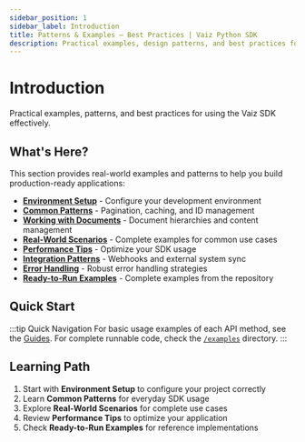 ```yaml
---
sidebar_position: 1
sidebar_label: Introduction
title: Patterns & Examples — Best Practices | Vaiz Python SDK
description: Practical examples, design patterns, and best practices for using the Vaiz Python SDK effectively. Learn common patterns and real-world use cases.
---
```


# Introduction

Practical examples, patterns, and best practices for using the Vaiz SDK effectively.

## What's Here?

This section provides real-world examples and patterns to help you build production-ready applications:

- **[Environment Setup](./environment-setup)** - Configure your development environment
- **[Common Patterns](./common-patterns)** - Pagination, caching, and ID management
- **[Working with Documents](./documents)** - Document hierarchies and content management
- **[Real-World Scenarios](./real-world)** - Complete examples for common use cases
- **[Performance Tips](./performance)** - Optimize your SDK usage
- **[Integration Patterns](./integrations)** - Webhooks and external system sync
- **[Error Handling](./error-handling)** - Robust error handling strategies
- **[Ready-to-Run Examples](./ready-to-run)** - Complete examples from the repository

## Quick Start

:::tip Quick Navigation
For basic usage examples of each API method, see the [Guides](../guides/basics).
For complete runnable code, check the [`/examples`](https://github.com/vaizcom/vaiz-python-sdk/tree/main/examples) directory.
:::

## Learning Path

1. Start with **Environment Setup** to configure your project correctly
2. Learn **Common Patterns** for everyday SDK usage
3. Explore **Real-World Scenarios** for complete use cases
4. Review **Performance Tips** to optimize your application
5. Check **Ready-to-Run Examples** for reference implementations

